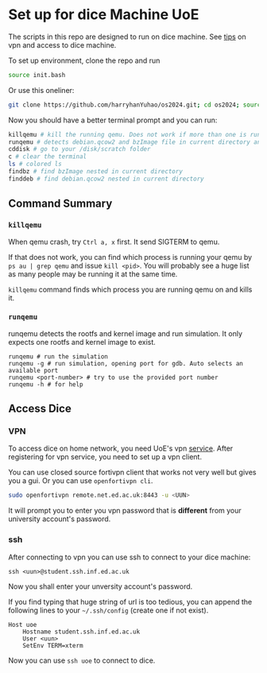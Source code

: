 # Set up for dice Machine UoE

The scripts in this repo are designed to run on dice machine. See [tips](#access-dice) on vpn and access to dice machine.

To set up environment, clone the repo and run

```bash
source init.bash
```

Or use this oneliner: 

```bash
git clone https://github.com/harryhanYuhao/os2024.git; cd os2024; source init.bash
```

Now you should have a better terminal prompt and you can run:

```bash
killqemu # kill the running qemu. Does not work if more than one is running
runqemu # detects debian.qcow2 and bzImage file in current directory and run qemu simulation. 
cddisk # go to your /disk/scratch folder
c # clear the terminal
ls # colored ls
findbz # find bzImage nested in current directory
finddeb # find debian.qcow2 nested in current directory
```

## Command Summary

### `killqemu`

When qemu crash, try `Ctrl a, x` first. It send SIGTERM to qemu.

If that does not work, you can find which process is running your qemu by `ps au | grep qemu` and issue `kill <pid>`.
You will probably see a huge list as many people may be running it at the same time.

`killqemu` command finds which process you are running qemu on and kills it.

###  `runqemu`

runqemu detects the rootfs and kernel image and run simulation. It only expects one rootfs and kernel image to exist. 

```
runqemu # run the simulation 
runqemu -g # run simulation, opening port for gdb. Auto selects an available port
runqemu <port-number> # try to use the provided port number
runqemu -h # for help
```

## Access Dice

### VPN

To access dice on home network, you need UoE's vpn [service](https://www.ed.ac.uk/information-services/computing/desktop-personal/vpn). After registering for vpn service, you need to set up a vpn client. 

You can use closed source fortivpn client that works not very well but gives you a gui.  Or you can use `openfortivpn cli`.

```bash
sudo openfortivpn remote.net.ed.ac.uk:8443 -u <UUN>
```

It will prompt you to enter you vpn password that is **different** from your university account's password.

### ssh 

After connecting to vpn you can use ssh to connect to your dice machine:

```
ssh <uun>@student.ssh.inf.ed.ac.uk
```

Now you shall enter your unversity account's password.

If you find typing that huge string of url is too tedious, you can append the following lines to your `~/.ssh/config` (create one if not exist).

```
Host uoe
	Hostname student.ssh.inf.ed.ac.uk
	User <uun>
	SetEnv TERM=xterm
```

Now you can use `ssh uoe` to connect to dice.

